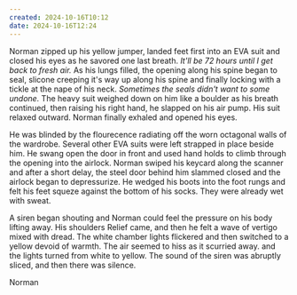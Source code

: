 ```yaml
---
created: 2024-10-16T10:12
date: 2024-10-16T12:24
---
```


Norman zipped up his yellow jumper, landed feet first into an EVA suit and closed his eyes as he savored one last breath. *It'll be 72 hours until I get back to fresh air.* As his lungs filled, the opening along his spine began to seal, slicone creeping it's way up along his spine and finally locking with a tickle at the nape of his neck. *Sometimes the seals didn't want to some undone.* The heavy suit weighed down on him like a boulder as his breath continued, then raising his right hand, he slapped on his air pump. His suit relaxed outward. Norman finally exhaled and opened his eyes.

He was blinded by the flourecence radiating off the worn octagonal walls of the wardrobe. Several other EVA suits were left strapped in place beside him. He swang open the door in front and used hand holds to climb through the opening into the airlock. Norman swiped his keycard along the scanner and after a short delay, the steel door behind him slammed closed and the airlock began to depressurize. He wedged his boots into the foot rungs and felt his feet squeze against the bottom of his socks. They were already wet with sweat.

A siren began shouting and Norman could feel the pressure on his body lifting away. His shoulders Relief came, and then he felt a wave of vertigo mixed with dread. The white chamber lights flickered and then switched to a yellow devoid of warmth. The air seemed to hiss as it scurried away. and the lights turned from white to yellow. The sound of the siren was abruptly sliced, and then there was silence.

Norman 